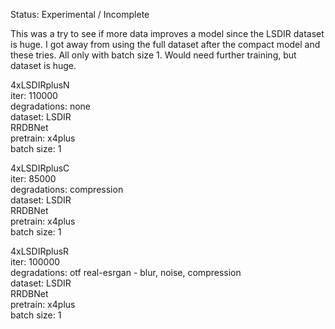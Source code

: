 Status: Experimental / Incomplete

This was a try to see if more data improves a model since the LSDIR dataset is huge. I got away from using the full dataset after the compact model and these tries. All only with batch size 1. Would need further training, but dataset is huge.

4xLSDIRplusN  
iter: 110000  
degradations: none  
dataset: LSDIR  
RRDBNet  
pretrain: x4plus  
batch size: 1  

4xLSDIRplusC  
iter: 85000  
degradations: compression  
dataset: LSDIR  
RRDBNet  
pretrain: x4plus  
batch size: 1  

4xLSDIRplusR  
iter: 100000  
degradations: otf real-esrgan - blur, noise, compression  
dataset: LSDIR  
RRDBNet  
pretrain: x4plus  
batch size: 1  
